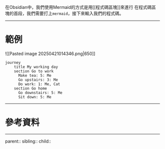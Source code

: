 在Obsidian中，我們使用Mermaid的方式是用[[程式碼區塊]]來進行
在程式碼區塊的首段，我們需要打上`mermaid`，接下來輸入我們的程式碼。
- - -
# 範例
![[Pasted image 20250421014346.png|650]]

```mermaid
journey
    title My working day
    section Go to work
      Make tea: 5: Me
      Go upstairs: 3: Me
      Do work: 1: Me, Cat
    section Go home
      Go downstairs: 5: Me
      Sit down: 5: Me

```
- - -
# 參考資料

- - -
parent::
sibling::
child::